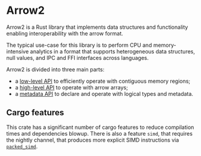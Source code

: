 # Arrow2

Arrow2 is a Rust library that implements data structures and functionality enabling
interoperability with the arrow format.

The typical use-case for this library is to perform CPU and memory-intensive analytics in a format that supports heterogeneous data structures, null values, and IPC and FFI interfaces across languages.

Arrow2 is divided into three main parts: 

* a [low-level API](./low_level.md) to efficiently operate with contiguous memory regions;
* a [high-level API](./high_level.md) to operate with arrow arrays;
* a [metadata API](./metadata.md) to declare and operate with logical types and metadata.

## Cargo features

This crate has a significant number of cargo features to reduce compilation times and dependencies blowup.
There is also a feature `simd`, that requires the nightly channel, that produces more explicit SIMD instructions via [`packed_simd`](https://github.com/rust-lang/packed_simd).
